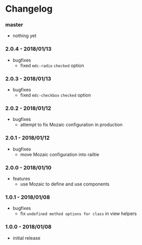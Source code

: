 # Changelog

### master

* nothing yet

### 2.0.4 - 2018/01/13

* bugfixes
    * fixed `mdc-radio` `checked` option

### 2.0.3 - 2018/01/13

* bugfixes
    * fixed `mdc-checkbox` `checked` option

### 2.0.2 - 2018/01/12

* bugfixes
    * attempt to fix Mozaic configuration in production

### 2.0.1 - 2018/01/12

* bugfixes
    * move Mozaic configuration into railtie

### 2.0.0 - 2018/01/10

* features
    * use Mozaic to define and use components

### 1.0.1 - 2018/01/08

* bugfixes
    * fix `undefined method options for class` in view helpers

### 1.0.0 - 2018/01/08

* initial release
